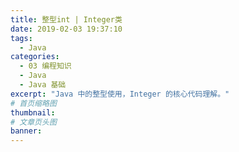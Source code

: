 ```yaml
---
title: 整型int | Integer类
date: 2019-02-03 19:37:10
tags:
  - Java
categories:
  - 03 编程知识
  - Java
  - Java 基础
excerpt: "Java 中的整型使用，Integer 的核心代码理解。"
# 首页缩略图
thumbnail:
# 文章页头图
banner:
---
```

